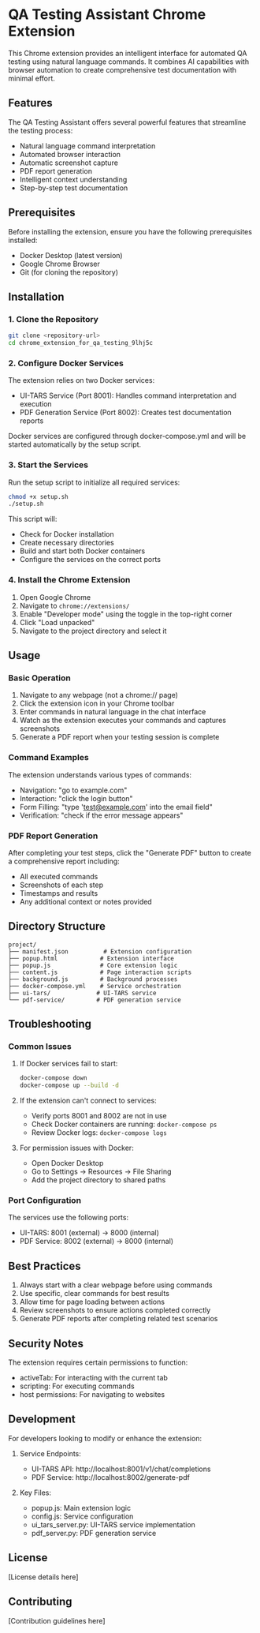 # QA Testing Assistant Chrome Extension

This Chrome extension provides an intelligent interface for automated QA testing using natural language commands. It combines AI capabilities with browser automation to create comprehensive test documentation with minimal effort.

## Features

The QA Testing Assistant offers several powerful features that streamline the testing process:

- Natural language command interpretation
- Automated browser interaction
- Automatic screenshot capture
- PDF report generation
- Intelligent context understanding
- Step-by-step test documentation

## Prerequisites

Before installing the extension, ensure you have the following prerequisites installed:

- Docker Desktop (latest version)
- Google Chrome Browser
- Git (for cloning the repository)

## Installation

### 1. Clone the Repository

```bash
git clone <repository-url>
cd chrome_extension_for_qa_testing_9lhj5c
```

### 2. Configure Docker Services

The extension relies on two Docker services:
- UI-TARS Service (Port 8001): Handles command interpretation and execution
- PDF Generation Service (Port 8002): Creates test documentation reports

Docker services are configured through docker-compose.yml and will be started automatically by the setup script.

### 3. Start the Services

Run the setup script to initialize all required services:

```bash
chmod +x setup.sh
./setup.sh
```

This script will:
- Check for Docker installation
- Create necessary directories
- Build and start both Docker containers
- Configure the services on the correct ports

### 4. Install the Chrome Extension

1. Open Google Chrome
2. Navigate to `chrome://extensions/`
3. Enable "Developer mode" using the toggle in the top-right corner
4. Click "Load unpacked"
5. Navigate to the project directory and select it

## Usage

### Basic Operation

1. Navigate to any webpage (not a chrome:// page)
2. Click the extension icon in your Chrome toolbar
3. Enter commands in natural language in the chat interface
4. Watch as the extension executes your commands and captures screenshots
5. Generate a PDF report when your testing session is complete

### Command Examples

The extension understands various types of commands:

- Navigation: "go to example.com"
- Interaction: "click the login button"
- Form Filling: "type 'test@example.com' into the email field"
- Verification: "check if the error message appears"

### PDF Report Generation

After completing your test steps, click the "Generate PDF" button to create a comprehensive report including:
- All executed commands
- Screenshots of each step
- Timestamps and results
- Any additional context or notes provided

## Directory Structure

```
project/
├── manifest.json          # Extension configuration
├── popup.html            # Extension interface
├── popup.js              # Core extension logic
├── content.js            # Page interaction scripts
├── background.js         # Background processes
├── docker-compose.yml    # Service orchestration
├── ui-tars/             # UI-TARS service
└── pdf-service/         # PDF generation service
```

## Troubleshooting

### Common Issues

1. If Docker services fail to start:
   ```bash
   docker-compose down
   docker-compose up --build -d
   ```

2. If the extension can't connect to services:
   - Verify ports 8001 and 8002 are not in use
   - Check Docker containers are running: `docker-compose ps`
   - Review Docker logs: `docker-compose logs`

3. For permission issues with Docker:
   - Open Docker Desktop
   - Go to Settings → Resources → File Sharing
   - Add the project directory to shared paths

### Port Configuration

The services use the following ports:
- UI-TARS: 8001 (external) → 8000 (internal)
- PDF Service: 8002 (external) → 8000 (internal)

## Best Practices

1. Always start with a clear webpage before using commands
2. Use specific, clear commands for best results
3. Allow time for page loading between actions
4. Review screenshots to ensure actions completed correctly
5. Generate PDF reports after completing related test scenarios

## Security Notes

The extension requires certain permissions to function:
- activeTab: For interacting with the current tab
- scripting: For executing commands
- host permissions: For navigating to websites

## Development

For developers looking to modify or enhance the extension:

1. Service Endpoints:
   - UI-TARS API: http://localhost:8001/v1/chat/completions
   - PDF Service: http://localhost:8002/generate-pdf

2. Key Files:
   - popup.js: Main extension logic
   - config.js: Service configuration
   - ui_tars_server.py: UI-TARS service implementation
   - pdf_server.py: PDF generation service

## License

[License details here]

## Contributing

[Contribution guidelines here]
